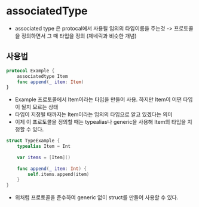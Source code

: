 # associatedType
- associated type 은 protocal에서 사용될 임의의 타입이름을 주는것 -> 프로토콜을 정의하면서 그 때 타입을 정의 (제네릭과 비슷한 개념)     

## 사용법
```swift
protocol Example {
    associatedtype Item
    func append(_ item: Item)
}
```

- Example 프로토콜에서 Item이라는 타입을 만들어 사용. 하지만 Item이 어떤 타입이 될지 모르는 상태 
- 타입이 지정될 때까지는 Item이라는 임의의 타입으로 알고 있겠다는 의미
- 이제 이 프로토콜을 정의할 때는 typealias나 generic을 사용해 Item의 타입을 지정할 수 있다.    

```swift
struct TypeExample {
    typealias Item = Int
    
    var items = [Item]()
    
    func append(_ item: Int) {
        self.items.append(item)
    }
}
```
- 위처럼 프로토콜을 준수하여 generic 없이 struct를 만들어 사용할 수 있다.
